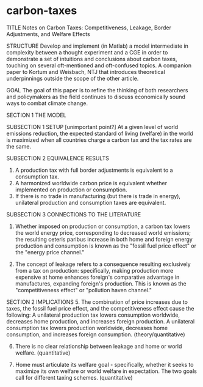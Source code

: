 # carbon-taxes

TITLE
Notes on Carbon Taxes: Competitiveness, Leakage, Border Adjustments, and Welfare Effects

STRUCTURE
Develop and implement (in Matlab) a model intermediate in complexity between a thought experiment and a CGE in order to demonstrate a set of intuitions and conclusions about carbon taxes, touching on several oft-mentioned and oft-confused topics. A companion paper to Kortum and Weisbach, NTJ that introduces theoretical underpinnings outside the scope of the other article.

GOAL
The goal of this paper is to refine the thinking of both researchers and policymakers as the field continues to discuss economically sound ways to combat climate change.

SECTION 1 THE MODEL

SUBSECTION 1 SETUP
[unimportant point?] At a given level of world emissions reduction, the expected standard of living (welfare) in the world is maximized when all countries charge a carbon tax and the tax rates are the same.

SUBSECTION 2 EQUIVALENCE RESULTS
1. A production tax with full border adjustments is equivalent to a consumption tax.
2. A harmonized worldwide carbon price is equivalent whether implemented on production or consumption.
3. If there is no trade in manufacturing (but there is trade in energy), unilateral production and consumption taxes are equivalent.

SUBSECTION 3 CONNECTIONS TO THE LITERATURE
1. Whether imposed on production or consumption, a carbon tax lowers the world energy price, corresponding to decreased world emissions; the resulting ceteris paribus increase in both home and foreign energy production and consumption is known as the "fossil fuel price effect" or the "energy price channel."

2. The concept of leakage refers to a consequence resulting exclusively from a tax on production: specifically, making production more expensive at home enhances foreign's comparative advantage in manufactures, expanding foreign's production. This is known as the "competitiveness effect" or "pollution haven channel."

SECTION 2 IMPLICATIONS
5. The combination of price increases due to taxes, the fossil fuel price effect, and the competitiveness effect cause the following:
A unilateral production tax lowers consumption worldwide, decreases home production, and increases foreign production.
A unilateral consumption tax lowers production worldwide, decreases home consumption, and increases foreign consumption. (theory/quantitative)

6. There is no clear relationship between leakage and home or world welfare. (quantitative)

7. Home must articulate its welfare goal - specifically, whether it seeks to maximize its own welfare or world welfare in expectation. The two goals call for different taxing schemes. (quantitative)
